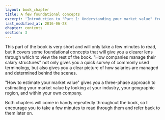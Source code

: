 ```yaml
---
layout: book_chapter
title: A few foundational concepts
excerpt: 'Introduction to "Part 1: Understanding your market value" from Fearless Salary Negotiation'
last_modified_at: 2016-06-28
chapter: contents
section: 3
---
```


This part of the book is very short and will only take a few minutes to read, but it covers some foundational concepts that will give you a clearer lens through which to view the rest of the book. "How companies manage their salary structures" not only gives you a quick survey of commonly used terminology, but also gives you a clear picture of how salaries are managed and determined behind the scenes. 

"How to estimate your market value" gives you a three-phase approach to estimating your market value by looking at your industry, your geographic region, and within your own company.

Both chapters will come in handy repeatedly throughout the book, so I encourage you to take a few minutes to read through them and refer back to them later on.